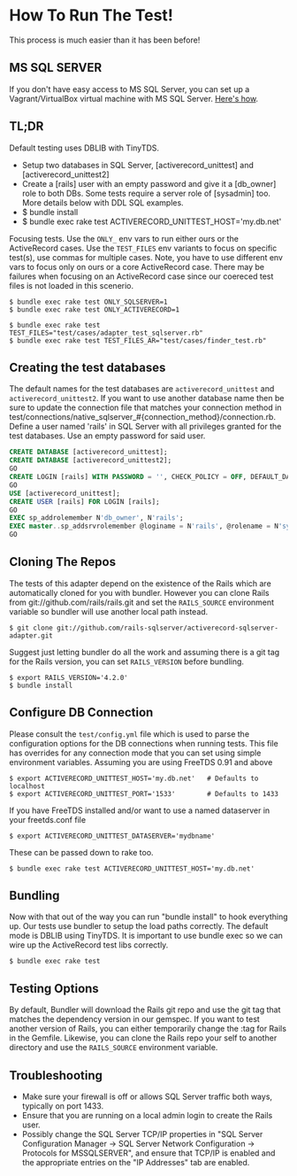 
# How To Run The Test!

This process is much easier than it has been before!

## MS SQL SERVER

If you don't have easy access to MS SQL Server, you can set up a Vagrant/VirtualBox virtual machine with MS SQL Server. [Here's how](/https://github.com/rails-sqlserver/activerecord-sqlserver-adapter-dev-box).

## TL;DR

Default testing uses DBLIB with TinyTDS.

* Setup two databases in SQL Server, [activerecord_unittest] and [activerecord_unittest2]
* Create a [rails] user with an empty password and give it a [db_owner] role to both DBs. Some tests require a server role of [sysadmin] too. More details below with DDL SQL examples.
* $ bundle install
* $ bundle exec rake test ACTIVERECORD_UNITTEST_HOST='my.db.net'

Focusing tests. Use the `ONLY_` env vars to run either ours or the ActiveRecord cases. Use the `TEST_FILES` env variants to focus on specific test(s), use commas for multiple cases. Note, you have to use different env vars to focus only on ours or a core ActiveRecord case. There may be failures when focusing on an ActiveRecord case since our coereced test files is not loaded in this scenerio.

```
$ bundle exec rake test ONLY_SQLSERVER=1
$ bundle exec rake test ONLY_ACTIVERECORD=1

$ bundle exec rake test TEST_FILES="test/cases/adapter_test_sqlserver.rb"
$ bundle exec rake test TEST_FILES_AR="test/cases/finder_test.rb"
```


## Creating the test databases

The default names for the test databases are `activerecord_unittest` and `activerecord_unittest2`. If you want to use another database name then be sure to update the connection file that matches your connection method in test/connections/native_sqlserver_#{connection_method}/connection.rb. Define a user named 'rails' in SQL Server with all privileges granted for the test databases. Use an empty password for said user.

```sql
CREATE DATABASE [activerecord_unittest];
CREATE DATABASE [activerecord_unittest2];
GO
CREATE LOGIN [rails] WITH PASSWORD = '', CHECK_POLICY = OFF, DEFAULT_DATABASE = [activerecord_unittest];
GO
USE [activerecord_unittest];
CREATE USER [rails] FOR LOGIN [rails];
GO
EXEC sp_addrolemember N'db_owner', N'rails';
EXEC master..sp_addsrvrolemember @loginame = N'rails', @rolename = N'sysadmin'
GO
```

## Cloning The Repos

The tests of this adapter depend on the existence of the Rails which are automatically cloned for you with bundler. However you can clone Rails from git://github.com/rails/rails.git and set the `RAILS_SOURCE` environment variable so bundler will use another local path instead.

```
$ git clone git://github.com/rails-sqlserver/activerecord-sqlserver-adapter.git
```

Suggest just letting bundler do all the work and assuming there is a git tag for the Rails version, you can set `RAILS_VERSION` before bundling.

```
$ export RAILS_VERSION='4.2.0'
$ bundle install
```


## Configure DB Connection

Please consult the `test/config.yml` file which is used to parse the configuration options for the DB connections when running tests. This file has overrides for any connection mode that you can set using simple environment variables. Assuming you are using FreeTDS 0.91 and above

```
$ export ACTIVERECORD_UNITTEST_HOST='my.db.net'   # Defaults to localhost
$ export ACTIVERECORD_UNITTEST_PORT='1533'        # Defaults to 1433
```

If you have FreeTDS installed and/or want to use a named dataserver in your freetds.conf file

```
$ export ACTIVERECORD_UNITTEST_DATASERVER='mydbname'
```

These can be passed down to rake too.

```
$ bundle exec rake test ACTIVERECORD_UNITTEST_HOST='my.db.net'
```


## Bundling

Now with that out of the way you can run "bundle install" to hook everything up. Our tests use bundler to setup the load paths correctly. The default mode is DBLIB using TinyTDS. It is important to use bundle exec so we can wire up the ActiveRecord test libs correctly.

```
$ bundle exec rake test
```


## Testing Options


By default, Bundler will download the Rails git repo and use the git tag that matches the dependency version in our gemspec. If you want to test another version of Rails, you can either temporarily change the :tag for Rails in the Gemfile. Likewise, you can clone the Rails repo your self to another directory and use the `RAILS_SOURCE` environment variable.


## Troubleshooting

* Make sure your firewall is off or allows SQL Server traffic both ways, typically on port 1433.
* Ensure that you are running on a local admin login to create the Rails user.
* Possibly change the SQL Server TCP/IP properties in "SQL Server Configuration Manager -> SQL Server Network Configuration -> Protocols for MSSQLSERVER", and ensure that TCP/IP is enabled and the appropriate entries on the "IP Addresses" tab are enabled.


